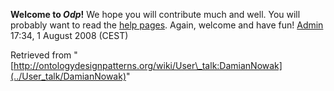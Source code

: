 __Welcome to _Odp_!__ We hope you will contribute much and well. 
You will probably want to read the [help pages](http://ontologydesignpatterns.org/wiki/Help:Contents "Help:Contents"). Again, welcome and have fun! [Admin](http://ontologydesignpatterns.org/wiki/index.php?title=User:Admin&action=edit&redlink=1 "User:Admin (not yet written)") 17:34, 1 August 2008 (CEST)





Retrieved from "[http://ontologydesignpatterns.org/wiki/User\_talk:DamianNowak](../User_talk/DamianNowak)"